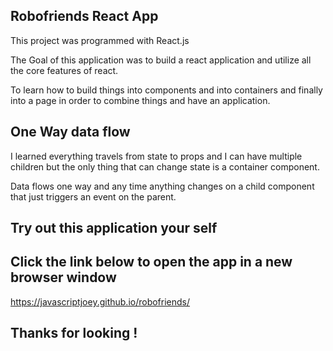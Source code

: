 ## Robofriends React App

This project was programmed with React.js

The Goal of this application was to build a react application and utilize all the core features of react. 

To learn how to build things into components and into containers and finally into a page in order to combine things and have an application.

## One Way data flow
I learned everything travels from state to props and I can have multiple children but the only thing that can change state is a container component.

Data flows one way and any time anything changes on a child component that just triggers an event on the parent.

## Try out this application your self 
## Click the link below to open the app in a new browser window

https://javascriptjoey.github.io/robofriends/

## Thanks for looking !
